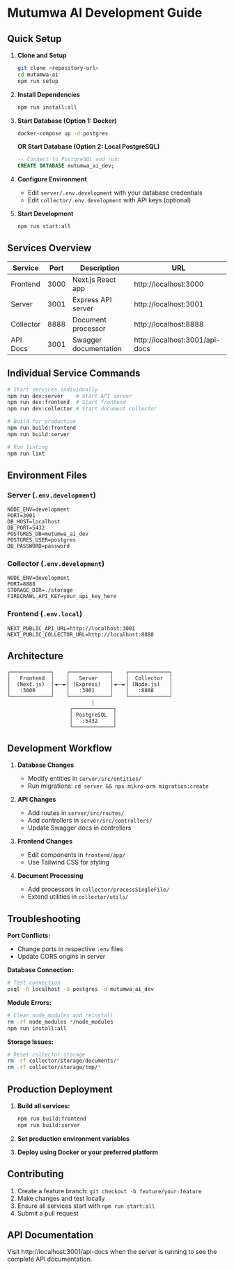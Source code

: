 # Mutumwa AI Development Guide

## Quick Setup

1. **Clone and Setup**
   ```bash
   git clone <repository-url>
   cd mutumwa-ai
   npm run setup
   ```

2. **Install Dependencies**
   ```bash
   npm run install:all
   ```

3. **Start Database (Option 1: Docker)**
   ```bash
   docker-compose up -d postgres
   ```

   **OR Start Database (Option 2: Local PostgreSQL)**
   ```sql
   -- Connect to PostgreSQL and run:
   CREATE DATABASE mutumwa_ai_dev;
   ```

4. **Configure Environment**
   - Edit `server/.env.development` with your database credentials
   - Edit `collector/.env.development` with API keys (optional)

5. **Start Development**
   ```bash
   npm run start:all
   ```

## Services Overview

| Service | Port | Description | URL |
|---------|------|-------------|-----|
| Frontend | 3000 | Next.js React app | http://localhost:3000 |
| Server | 3001 | Express API server | http://localhost:3001 |
| Collector | 8888 | Document processor | http://localhost:8888 |
| API Docs | 3001 | Swagger documentation | http://localhost:3001/api-docs |

## Individual Service Commands

```bash
# Start services individually
npm run dev:server    # Start API server
npm run dev:frontend  # Start frontend
npm run dev:collector # Start document collector

# Build for production  
npm run build:frontend
npm run build:server

# Run linting
npm run lint
```

## Environment Files

### Server (`.env.development`)
```env
NODE_ENV=development
PORT=3001
DB_HOST=localhost
DB_PORT=5432
POSTGRES_DB=mutumwa_ai_dev
POSTGRES_USER=postgres
DB_PASSWORD=password
```

### Collector (`.env.development`)
```env
NODE_ENV=development
PORT=8888
STORAGE_DIR=./storage
FIRECRAWL_API_KEY=your_api_key_here
```

### Frontend (`.env.local`)
```env
NEXT_PUBLIC_API_URL=http://localhost:3001
NEXT_PUBLIC_COLLECTOR_URL=http://localhost:8888
```

## Architecture

```
┌─────────────┐    ┌─────────────┐    ┌─────────────┐
│   Frontend  │    │   Server    │    │  Collector  │
│  (Next.js)  │◄──►│ (Express)   │◄──►│ (Node.js)   │
│   :3000     │    │   :3001     │    │   :8888     │
└─────────────┘    └─────────────┘    └─────────────┘
                           │
                    ┌─────────────┐
                    │ PostgreSQL  │
                    │   :5432     │
                    └─────────────┘
```

## Development Workflow

1. **Database Changes**
   - Modify entities in `server/src/entities/`
   - Run migrations: `cd server && npx mikro-orm migration:create`

2. **API Changes**
   - Add routes in `server/src/routes/`
   - Add controllers in `server/src/controllers/`
   - Update Swagger docs in controllers

3. **Frontend Changes**
   - Edit components in `frontend/app/`
   - Use Tailwind CSS for styling

4. **Document Processing**
   - Add processors in `collector/processSingleFile/`
   - Extend utilities in `collector/utils/`

## Troubleshooting

**Port Conflicts:**
- Change ports in respective `.env` files
- Update CORS origins in server

**Database Connection:**
```bash
# Test connection
psql -h localhost -U postgres -d mutumwa_ai_dev
```

**Module Errors:**
```bash
# Clear node_modules and reinstall
rm -rf node_modules */node_modules
npm run install:all
```

**Storage Issues:**
```bash
# Reset collector storage
rm -rf collector/storage/documents/*
rm -rf collector/storage/tmp/*
```

## Production Deployment

1. **Build all services:**
   ```bash
   npm run build:frontend
   npm run build:server
   ```

2. **Set production environment variables**

3. **Deploy using Docker or your preferred platform**

## Contributing

1. Create a feature branch: `git checkout -b feature/your-feature`
2. Make changes and test locally
3. Ensure all services start with `npm run start:all`
4. Submit a pull request

## API Documentation

Visit http://localhost:3001/api-docs when the server is running to see the complete API documentation.
